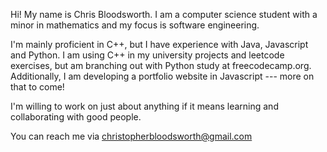 Hi! My name is Chris Bloodsworth. I am a computer science student with a minor in mathematics and my focus is software engineering.

I'm mainly proficient in C++, but I have experience with Java, Javascript and Python. I am using C++ in my university projects and leetcode exercises, but am branching out with Python study at freecodecamp.org. Additionally, I am developing a portfolio website in Javascript --- more on that to come!

I'm willing to work on just about anything if it means learning and collaborating with good people.

You can reach me via christopherbloodsworth@gmail.com

<!---
cbloodsworth/cbloodsworth is a ✨ special ✨ repository because its `README.md` (this file) appears on your GitHub profile.
You can click the Preview link to take a look at your changes.
--->
